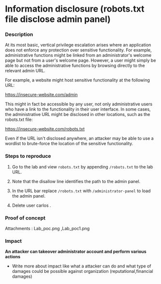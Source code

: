 # Information disclosure (robots.txt file disclose admin panel)

### Description
At its most basic, vertical privilege escalation arises where an application does not enforce any protection over sensitive functionality. For example, administrative functions might be linked from an administrator's welcome page but not from a user's welcome page. However, a user might simply be able to access the administrative functions by browsing directly to the relevant admin URL.

For example, a website might host sensitive functionality at the following URL:

https://insecure-website.com/admin

This might in fact be accessible by any user, not only administrative users who have a link to the functionality in their user interface. In some cases, the administrative URL might be disclosed in other locations, such as the robots.txt file:

https://insecure-website.com/robots.txt

Even if the URL isn't disclosed anywhere, an attacker may be able to use a wordlist to brute-force the location of the sensitive functionality. 


### Steps to reproduce

1. Go to the lab and view `robots.txt` by appending `/robots.txt` to the lab URL.

2. Note that the disallow line identifies the path to the admin panel. 

3. In the URL bar replace `/robots.txt` with `/administrator-panel` to load the admin panel. 

4. Delete user carlos . 

### Proof of concept

Attachments : Lab_poc.png ,Lab_poc1.png

### Impact 

**An attacker can takeover administrator account and perform various actions**

* Write more about impact like what a attacker can do and what type of damages could be possible against organization (reputational,financial damages) 